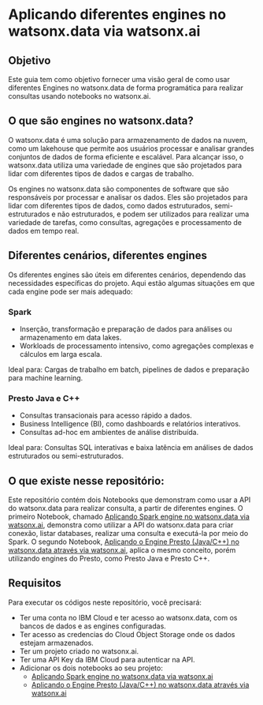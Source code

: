 # Aplicando diferentes engines no watsonx.data via watsonx.ai

## Objetivo

Este guia tem como objetivo fornecer uma visão geral de como usar diferentes Engines no watsonx.data de forma programática para realizar consultas usando notebooks no watsonx.ai.

## O que são engines no watsonx.data?

O watsonx.data é uma solução para armazenamento de dados na nuvem, como um lakehouse que permite aos usuários processar e analisar grandes conjuntos de dados de forma eficiente e escalável. Para alcançar isso, o watsonx.data utiliza uma variedade de engines que são projetados para lidar com diferentes tipos de dados e cargas de trabalho.

Os engines no watsonx.data são componentes de software que são responsáveis por processar e analisar os dados. Eles são projetados para lidar com diferentes tipos de dados, como dados estruturados, semi-estruturados e não estruturados, e podem ser utilizados para realizar uma variedade de tarefas, como consultas, agregações e processamento de dados em tempo real.


## Diferentes cenários, diferentes engines

Os diferentes engines são úteis em diferentes cenários, dependendo das necessidades específicas do projeto. Aqui estão algumas situações em que cada engine pode ser mais adequado:

### Spark
- Inserção, transformação e preparação de dados para análises ou armazenamento em data lakes.
- Workloads de processamento intensivo, como agregações complexas e cálculos em larga escala.

Ideal para: Cargas de trabalho em batch, pipelines de dados e preparação para machine learning.

### Presto Java e C++
- Consultas transacionais para acesso rápido a dados.
- Business Intelligence (BI), como dashboards e relatórios interativos.
- Consultas ad-hoc em ambientes de análise distribuída.

Ideal para: Consultas SQL interativas e baixa latência em análises de dados estruturados ou semi-estruturados.

## O que existe nesse repositório:

Este repositório contém dois Notebooks que demonstram como usar a API do watsonx.data para realizar consulta, a partir de diferentes engines. O primeiro Notebook, chamado [Aplicando Spark engine no watsonx.data via watsonx.ai](https://github.com/laurapellizari/watsonx-data-engines-api/blob/main/%5BPT-BR%5D%20Aplicando%20%20Spark%20engine%20no%20watsonx.data%20via%20watsonx.ai%20.ipynb), demonstra como utilizar a API do watsonx.data para criar conexão, listar databases, realizar uma consulta e executá-la por meio do Spark. O segundo Notebook, [Aplicando o Engine Presto (Java/C++) no watsonx.data através via watsonx.ai](https://github.com/laurapellizari/watsonx-data-engines-api/blob/main/%5BPT-BR%5D%20Aplicando%20o%20Engine%20Presto%20(Java%3AC%2B%2B)%20no%20watsonx.data%20atrav%C3%A9s%20via%20watsonx.ai%20.ipynb), aplica o mesmo conceito, porém utilizando engines do Presto, como Presto Java e Presto C++.

## Requisitos

Para executar os códigos neste repositório, você precisará:

- Ter uma conta no IBM Cloud e ter acesso ao watsonx.data, com os bancos de dados e as engines configuradas.
- Ter acesso as credencias do Cloud Object Storage onde os dados estejam armazenados.
- Ter um projeto criado no watsonx.ai.
- Ter uma API Key da IBM Cloud para autenticar na API.
- Adicionar os dois notebooks ao seu projeto:
    - [Aplicando Spark engine no watsonx.data via watsonx.ai](https://github.com/laurapellizari/watsonx-data-engines-api/blob/main/%5BPT-BR%5D%20Aplicando%20%20Spark%20engine%20no%20watsonx.data%20via%20watsonx.ai%20.ipynb)
    - [Aplicando o Engine Presto (Java/C++) no watsonx.data através via watsonx.ai](https://github.com/laurapellizari/watsonx-data-engines-api/blob/main/%5BPT-BR%5D%20Aplicando%20o%20Engine%20Presto%20(Java%3AC%2B%2B)%20no%20watsonx.data%20atrav%C3%A9s%20via%20watsonx.ai%20.ipynb)

